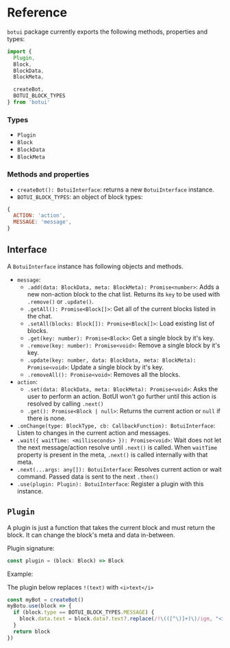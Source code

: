 
# Reference

`botui` package currently exports the following methods, properties and types:

```js
import {
  Plugin,
  Block,
  BlockData,
  BlockMeta,

  createBot,
  BOTUI_BLOCK_TYPES
} from 'botui'
```

### Types

- `Plugin`
- `Block`
- `BlockData`
- `BlockMeta`


### Methods and properties
- `createBot(): BotuiInterface`: returns a new `BotuiInterface` instance.
- `BOTUI_BLOCK_TYPES`: an object of block types:


```js
{
  ACTION: 'action',
  MESSAGE: 'message',
}
```

## Interface

A `BotuiInterface` instance has following objects and methods.

- `message`:
  - `.add(data: BlockData, meta: BlockMeta): Promise<number>`: Adds a new non-action block to the chat list. Returns its `key` to be used with `.remove()` or `.update()`.
  - `.getAll(): Promise<Block[]>`: Get all of the current blocks listed in the chat.
  - `.setAll(blocks: Block[]): Promise<Block[]>`: Load existing list of blocks.
  - `.get(key: number): Promise<Block>`: Get a single block by it's key.
  - `.remove(key: number): Promise<void>`: Remove a single block by it's key.
  - `.update(key: number, data: BlockData, meta: BlockMeta): Promise<void>`: Update a single block by it's key.
  - `.removeAll(): Promise<void>`: Removes all the blocks.
- `action`:
  - `.set(data: BlockData, meta: BlockMeta): Promise<void>`: Asks the user to perform an action. BotUI won't go further until this action is resolved by calling `.next()`
  - `.get(): Promise<Block | null>`: Returns the current action or `null` if there is none.
- `.onChange(type: BlockType, cb: CallbackFunction): BotuiInterface`: Listen to changes in the current action and messages.
- `.wait({ waitTime: <milliseconds> }): Promise<void>`: Wait does not let the next message/action resolve until `.next()` is called. When `waitTime` property is present in the meta, `.next()` is called internally with that meta.
- `.next(...args: any[]): BotuiInterface`: Resolves current action or wait command. Passed data is sent to the next `.then()`
- `.use(plugin: Plugin): BotuiInterface`: Register a plugin with this instance.


## `Plugin`
A plugin is just a function that takes the current block and must return the block. It can change the block's meta and data in-between.

Plugin signature:
```js
const plugin = (block: Block) => Block
```
Example:

The plugin below replaces `!(text)` with `<i>text</i>`

```js
const myBot = createBot()
myBotu.use(block => {
  if (block.type == BOTUI_BLOCK_TYPES.MESSAGE) {
    block.data.text = block.data?.text?.replace(/!\(([^\)]+)\)/igm, "<i>$1</i>")
  }
  return block
})
```